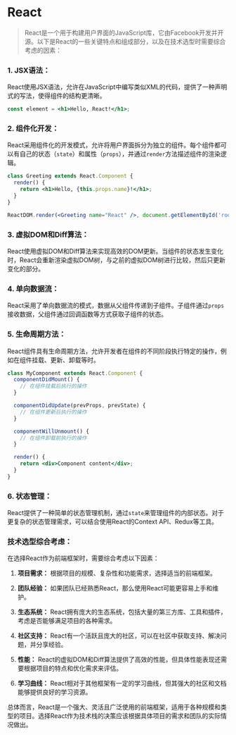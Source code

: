 # React
> React是一个用于构建用户界面的JavaScript库，它由Facebook开发并开源。以下是React的一些关键特点和组成部分，以及在技术选型时需要综合考虑的因素：

### 1. **JSX语法：**

React使用JSX语法，允许在JavaScript中编写类似XML的代码，提供了一种声明式的写法，使得组件的结构更清晰。

```jsx
const element = <h1>Hello, React!</h1>;
```

### 2. **组件化开发：**

React采用组件化的开发模式，允许将用户界面拆分为独立的组件。每个组件都可以有自己的状态（`state`）和属性（`props`），并通过`render`方法描述组件的渲染逻辑。

```jsx
class Greeting extends React.Component {
  render() {
    return <h1>Hello, {this.props.name}!</h1>;
  }
}

ReactDOM.render(<Greeting name="React" />, document.getElementById('root'));
```

### 3. **虚拟DOM和Diff算法：**

React使用虚拟DOM和Diff算法来实现高效的DOM更新。当组件的状态发生变化时，React会重新渲染虚拟DOM树，与之前的虚拟DOM树进行比较，然后只更新变化的部分。

### 4. **单向数据流：**

React采用了单向数据流的模式，数据从父组件传递到子组件。子组件通过`props`接收数据，父组件通过回调函数等方式获取子组件的状态。

### 5. **生命周期方法：**

React组件具有生命周期方法，允许开发者在组件的不同阶段执行特定的操作，例如在组件挂载、更新、卸载等时。

```jsx
class MyComponent extends React.Component {
  componentDidMount() {
    // 在组件挂载后执行的操作
  }

  componentDidUpdate(prevProps, prevState) {
    // 在组件更新后执行的操作
  }

  componentWillUnmount() {
    // 在组件卸载前执行的操作
  }

  render() {
    return <div>Component content</div>;
  }
}
```

### 6. **状态管理：**

React提供了一种简单的状态管理机制，通过`state`来管理组件的内部状态。对于更复杂的状态管理需求，可以结合使用React的Context API、Redux等工具。

### 技术选型综合考虑：

在选择React作为前端框架时，需要综合考虑以下因素：

1. **项目需求：** 根据项目的规模、复杂性和功能需求，选择适当的前端框架。

2. **团队经验：** 如果团队已经熟悉React，那么使用React可能更容易上手和维护。

3. **生态系统：** React拥有庞大的生态系统，包括大量的第三方库、工具和插件，考虑是否能够满足项目的各种需求。

4. **社区支持：** React有一个活跃且庞大的社区，可以在社区中获取支持、解决问题，并分享经验。

5. **性能：** React的虚拟DOM和Diff算法提供了高效的性能，但具体性能表现还需要根据项目的特点和优化需求来评估。

6. **学习曲线：** React相对于其他框架有一定的学习曲线，但其强大的社区和文档能够提供良好的学习资源。

总体而言，React是一个强大、灵活且广泛使用的前端框架，适用于各种规模和类型的项目。选择React作为技术栈的决策应该根据具体项目的需求和团队的实际情况做出。